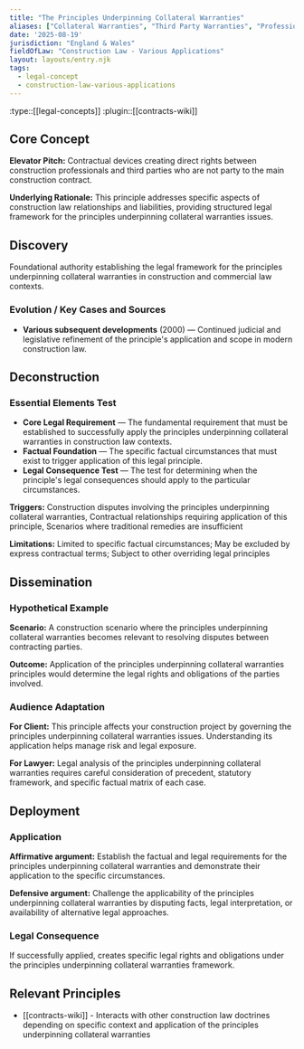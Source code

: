 ```yaml
---
title: "The Principles Underpinning Collateral Warranties"
aliases: ["Collateral Warranties", "Third Party Warranties", "Professional Warranties", "Contractor Warranties"]
date: '2025-08-19'
jurisdiction: "England & Wales"
fieldOfLaw: "Construction Law - Various Applications"
layout: layouts/entry.njk
tags:
  - legal-concept
  - construction-law-various-applications
---
```


:type::[[legal-concepts]]
:plugin::[[contracts-wiki]]

## Core Concept

**Elevator Pitch:** Contractual devices creating direct rights between construction professionals and third parties who are not party to the main construction contract.

**Underlying Rationale:** This principle addresses specific aspects of construction law relationships and liabilities, providing structured legal framework for the principles underpinning collateral warranties issues.

## Discovery

Foundational authority establishing the legal framework for the principles underpinning collateral warranties in construction and commercial law contexts.

### Evolution / Key Cases and Sources

- **Various subsequent developments** (2000) — Continued judicial and legislative refinement of the principle's application and scope in modern construction law.

## Deconstruction

### Essential Elements Test

- **Core Legal Requirement** — The fundamental requirement that must be established to successfully apply the principles underpinning collateral warranties in construction law contexts.
- **Factual Foundation** — The specific factual circumstances that must exist to trigger application of this legal principle.
- **Legal Consequence Test** — The test for determining when the principle's legal consequences should apply to the particular circumstances.

**Triggers:** Construction disputes involving the principles underpinning collateral warranties, Contractual relationships requiring application of this principle, Scenarios where traditional remedies are insufficient

**Limitations:** Limited to specific factual circumstances; May be excluded by express contractual terms; Subject to other overriding legal principles

## Dissemination

### Hypothetical Example

**Scenario:** A construction scenario where the principles underpinning collateral warranties becomes relevant to resolving disputes between contracting parties.

**Outcome:** Application of the principles underpinning collateral warranties principles would determine the legal rights and obligations of the parties involved.

### Audience Adaptation

**For Client:** This principle affects your construction project by governing the principles underpinning collateral warranties issues. Understanding its application helps manage risk and legal exposure.

**For Lawyer:** Legal analysis of the principles underpinning collateral warranties requires careful consideration of precedent, statutory framework, and specific factual matrix of each case.

## Deployment

### Application

**Affirmative argument:** Establish the factual and legal requirements for the principles underpinning collateral warranties and demonstrate their application to the specific circumstances.

**Defensive argument:** Challenge the applicability of the principles underpinning collateral warranties by disputing facts, legal interpretation, or availability of alternative legal approaches.

### Legal Consequence

If successfully applied, creates specific legal rights and obligations under the principles underpinning collateral warranties framework.

## Relevant Principles

- [[contracts-wiki]] - Interacts with other construction law doctrines depending on specific context and application of the principles underpinning collateral warranties
